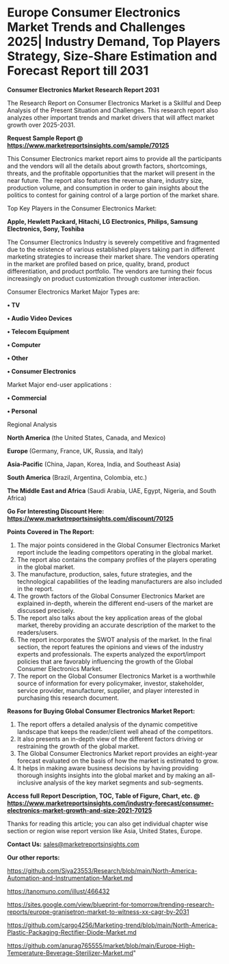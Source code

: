  # Europe Consumer Electronics Market Trends and Challenges 2025| Industry Demand, Top Players Strategy, Size-Share Estimation and Forecast Report till 2031

<strong>Consumer Electronics Market Research Report 2031</strong>

The Research Report on Consumer Electronics Market is a Skillful and Deep Analysis of the Present Situation and Challenges. This research report also analyzes other important trends and market drivers that will affect market growth over 2025-2031.

<strong>Request Sample Report @ <a href=https://www.marketreportsinsights.com/sample/70125>https://www.marketreportsinsights.com/sample/70125</a></strong>

This Consumer Electronics market report aims to provide all the participants and the vendors will all the details about growth factors, shortcomings, threats, and the profitable opportunities that the market will present in the near future. The report also features the revenue share, industry size, production volume, and consumption in order to gain insights about the politics to contest for gaining control of a large portion of the market share.

Top Key Players in the Consumer Electronics Market:

<strong>Apple, Hewlett Packard, Hitachi, LG Electronics, Philips, Samsung Electronics, Sony, Toshiba</strong>

The Consumer Electronics Industry is severely competitive and fragmented due to the existence of various established players taking part in different marketing strategies to increase their market share. The vendors operating in the market are profiled based on price, quality, brand, product differentiation, and product portfolio. The vendors are turning their focus increasingly on product customization through customer interaction.

Consumer Electronics Market Major Types are:

<strong>• TV

• Audio Video Devices

• Telecom Equipment

• Computer

• Other

• Consumer Electronics</strong>

Market Major end-user applications :

<strong>• Commercial

• Personal</strong>

Regional Analysis

</u><strong><b>North America</b></strong> (the United States, Canada, and Mexico)

<strong><b>Europe </b></strong>(Germany, France, UK, Russia, and Italy)

<strong><b>Asia-Pacific</b></strong> (China, Japan, Korea, India, and Southeast Asia)

<strong><b>South America</b></strong> (Brazil, Argentina, Colombia, etc.)

<strong><b>The Middle East and Africa</b></strong> (Saudi Arabia, UAE, Egypt, Nigeria, and South Africa)

<strong>Go For Interesting Discount Here: <a href=https://www.marketreportsinsights.com/discount/70125>https://www.marketreportsinsights.com/discount/70125</a></strong>

<strong>Points Covered in The Report:</strong>
<ol>
  <li>The major points considered in the Global Consumer Electronics Market report include the leading competitors operating in the global market.</li>
  <li>The report also contains the company profiles of the players operating in the global market.</li>
  <li>The manufacture, production, sales, future strategies, and the technological capabilities of the leading manufacturers are also included in the report.</li>
  <li>The growth factors of the Global Consumer Electronics Market are explained in-depth, wherein the different end-users of the market are discussed precisely.</li>
  <li>The report also talks about the key application areas of the global market, thereby providing an accurate description of the market to the readers/users.</li>
  <li>The report incorporates the SWOT analysis of the market. In the final section, the report features the opinions and views of the industry experts and professionals. The experts analyzed the export/import policies that are favorably influencing the growth of the Global Consumer Electronics Market.</li>
  <li>The report on the Global Consumer Electronics Market is a worthwhile source of information for every policymaker, investor, stakeholder, service provider, manufacturer, supplier, and player interested in purchasing this research document.</li>
</ol>
<strong>Reasons for Buying Global Consumer Electronics Market Report:</strong>

<ol>
  <li>The report offers a detailed analysis of the dynamic competitive landscape that keeps the reader/client well ahead of the competitors.</li>
  <li>It also presents an in-depth view of the different factors driving or restraining the growth of the global market.</li>
  <li>The Global Consumer Electronics Market report provides an eight-year forecast evaluated on the basis of how the market is estimated to grow.</li>
  <li>It helps in making aware business decisions by having providing thorough insights insights into the global market and by making an all-inclusive analysis of the key market segments and sub-segments.</li>
</ol>
<strong>Access full Report Description, TOC, Table of Figure, Chart, etc. @ <a href=https://www.marketreportsinsights.com/industry-forecast/consumer-electronics-market-growth-and-size-2021-70125>https://www.marketreportsinsights.com/industry-forecast/consumer-electronics-market-growth-and-size-2021-70125</a></strong>


Thanks for reading this article; you can also get individual chapter wise section or region wise report version like Asia, United States, Europe.

<strong>Contact Us:</strong>
sales@marketreportsinsights.com

<strong>Our other reports:</strong>

<a href=https://github.com/Siya23553/Research/blob/main/North-America-Automation-and-Instrumentation-Market.md>https://github.com/Siya23553/Research/blob/main/North-America-Automation-and-Instrumentation-Market.md</a>

<a href=https://tanomuno.com/illust/466432>https://tanomuno.com/illust/466432</a>

<a href=https://sites.google.com/view/blueprint-for-tomorrow/trending-research-reports/europe-granisetron-market-to-witness-xx-cagr-by-2031>https://sites.google.com/view/blueprint-for-tomorrow/trending-research-reports/europe-granisetron-market-to-witness-xx-cagr-by-2031</a>

<a href=https://github.com/cargo4256/Marketing-trend/blob/main/North-America-Plastic-Packaging-Rectifier-Diode-Market.md>https://github.com/cargo4256/Marketing-trend/blob/main/North-America-Plastic-Packaging-Rectifier-Diode-Market.md</a>

<a href=https://github.com/anurag765555/market/blob/main/Europe-High-Temperature-Beverage-Sterilizer-Market.md>https://github.com/anurag765555/market/blob/main/Europe-High-Temperature-Beverage-Sterilizer-Market.md</a>"

